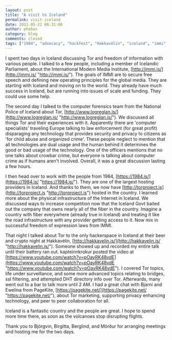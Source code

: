 ```yaml
---
layout: post
title: "A visit to Iceland"
permalink: visit-iceland
date: 2011-05-22 06:31:08
author: phobos
category: blog
comments: closed
tags: ["1984", "advocacy", "hackfest", "Hakkavélin", "iceland", "immi", "law enforcement", "pagekite", "tor fans", "volcanoes"]
---
```


I spent two days in Iceland discussing Tor and freedom of information with various people. I talked to a few people, including a member of Icelandic Parliament, about the International Modern Media Institute, [http://immi.is/](http://immi.is/ "http://immi.is/"). The goals of IMMI are to secure free speech and defining new operating principles for the global media. They are starting with Iceland and moving on to the world. They already have much success in Iceland, but are running into issues of scale and funding. They could use some help.

The second day I talked to the computer forensics team from the National Police of Iceland about Tor, [http://www.logreglan.is/](http://www.logreglan.is/ "http://www.logreglan.is/"). We discussed all things Tor and their experiences with it. Apparently there are 'computer specialists' traveling Europe talking to law enforcement (for great profit) disparaging any technology that provides security and privacy to citizens as 'for child abuse and organized crime'. These people neglect to mention that all technologies are dual usage and the human behind it determines the good or bad usage of the technology. One of the officers mentions that no one talks about crowbar crime, but everyone is talking about computer crime as if humans aren't involved. Overall, it was a great discussion lasting a few hours.

I then head over to work with the people from 1984, [https://1984.is/](https://1984.is/ "https://1984.is/"). They are one of the largest hosting providers in Iceland. And thanks to them, we now have [http://torproject.is](http://torproject.is "http://torproject.is") hosted in the country. I learned more about the physical infrastructure of the Internet in Iceland. We discussed ways to increase competition now that the Iceland Govt bailed out the company that owns nearly all of the fiber in the country. Imagine a country with fiber everywhere (already true in Iceland) and treating it like the road infrastructure with any provider getting access to it. Now mix in successful freedom of expression laws from IMMI.

That night I talked about Tor to the only hackerspace in Iceland at their beer and crypto night at Hakkavélin, [http://hakkavelin.is/](http://hakkavelin.is/ "http://hakkavelin.is/"). Someone showed up and recorded my entire talk until their battery ran out. kapteinnkrokur posted the video at [https://www.youtube.com/watch?v=pOayRK48vdE](https://www.youtube.com/watch?v=pOayRK48vdE "https://www.youtube.com/watch?v=pOayRK48vdE"). I covered Tor topics, life under surveillance, and some more advanced topics relating to bridges, ssl filtering, and attempted DHT directory info over Tor. Afterwards, many went out to a bar to talk more until 2 AM. I had a great chat with Bjarni and Ewelina from PageKite, [https://pagekite.net/](https://pagekite.net/ "https://pagekite.net/"), about Tor marketing, supporting privacy enhancing technology, and peer to peer collaboration for all.

Iceland is a fantastic country and the people are great. I hope to spend more time there, as soon as the volcanoes stop disrupting flights.

Thank you to Björgvin, Birgitta, Berglind, and Mörður for arranging meetings and hosting me for the two days.
